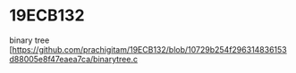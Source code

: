 # 19ECB132

binary tree [https://github.com/prachigitam/19ECB132/blob/10729b254f296314836153d88005e8f47eaea7ca/binarytree.c

